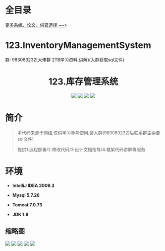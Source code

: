 # 全目录

[更多系统、论文，供君选择 ~~>](https://www.bitwise.net.cn)

# 123.InventoryManagementSystem

<p>群: 983063232(大佬群 2TB学习资料,讲解)(入群获取sql文件)</p>

<p><h1 align="center">123.库存管理系统</h1></p>


<p align="center">
	<img src="https://img.shields.io/badge/jdk-1.8-orange.svg"/>
    <img src="https://img.shields.io/badge/spring-5.x-lightgrey.svg"/>
    <img src="https://img.shields.io/badge/hibernate-3.x-blue.svg"/>
    <img src="https://img.shields.io/badge/struts2-2.x-yellow.svg"/>
</p>

# 简介


> 本代码来源于网络,仅供学习参考使用,请入群(983063232)后联系群主索要sql文件!
>
> 提供1.远程部署/2.修改代码/3.设计文档指导/4.框架代码讲解等服务



# 环境

- <b>IntelliJ IDEA 2009.3</b>

- <b>Mysql 5.7.26</b>

- <b>Tomcat 7.0.73</b>

- <b>JDK 1.8</b>




## 缩略图

![](https://bitwise.oss-cn-heyuan.aliyuncs.com/2024/9/10/1faa6d18-e955-4599-b3ea-6ab022385346.png)
![](https://bitwise.oss-cn-heyuan.aliyuncs.com/2024/9/10/95f3c1a9-7ac9-4ca4-8133-3a324a8e6271.png)
![](https://bitwise.oss-cn-heyuan.aliyuncs.com/2024/9/10/1f129d19-ed77-487d-b469-3697e92c0314.png)
![](https://bitwise.oss-cn-heyuan.aliyuncs.com/2024/9/10/29b05e39-dabc-41a5-aa6e-eb9a259088ba.png)
![](https://bitwise.oss-cn-heyuan.aliyuncs.com/2024/9/10/c7bc6a9b-4c30-42a3-a000-3f6dc4313955.png)

